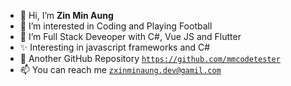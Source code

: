 - 👋 Hi, I’m <b>Zin Min Aung</b>
- 👀 I’m interested in Coding and Playing Football
- 🌱 I’m Full Stack Deveoper with C#, Vue JS and Flutter
- ✨ Interesting in javascript frameworks and C#
- 👤 Another GitHub Repository  <code><a>https://github.com/mmcodetester</a></code>
- 📫 You can reach me <code><a>zxinminaung.dev@gamil.com</a></code>

<!---
zxinminaung-dev/zxinminaung-dev is a ✨ special ✨ repository because its `README.md` (this file) appears on your GitHub profile.
You can click the Preview link to take a look at your changes.
--->

